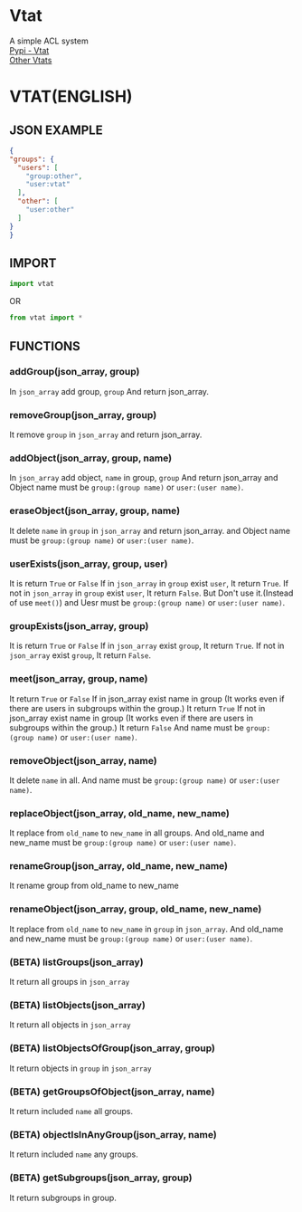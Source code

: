 # Vtat
A simple ACL system<br>
[Pypi - Vtat](https://pypi.org/project/vtat/)<br>
[Other Vtats](https://github.com/askofback)
# VTAT(ENGLISH)
## JSON EXAMPLE
```json
{
"groups": {
  "users": [
    "group:other",
    "user:vtat"
  ],
  "other": [
    "user:other"
  ]
}
}
```
## IMPORT
```python
import vtat
```
OR
```python
from vtat import *
```
## FUNCTIONS
### addGroup(json_array, group)
In `json_array` add group, `group`
And return json_array.
### removeGroup(json_array, group)
It remove `group` in `json_array`
and return json_array.
### addObject(json_array, group, name)
In `json_array` add object, `name` in group, `group`
And return json_array
and Object name must be `group:(group name)` or `user:(user name)`.
### eraseObject(json_array, group, name)
It delete `name` in `group` in `json_array`
and return json_array.
and Object name must be `group:(group name)` or `user:(user name)`.
### userExists(json_array, group, user)
It is return `True` or `False`
If in `json_array` in `group` exist `user`,
It return `True`.
If not in `json_array` in `group` exist `user`,
It return `False`.
But Don't use it.(Instead of use `meet()`)
and Uesr must be `group:(group name)` or `user:(user name)`.
### groupExists(json_array, group)
It is return `True` or `False`
If in `json_array` exist `group`,
It return `True`.
If not in `json_array` exist `group`,
It return `False`.
### meet(json_array, group, name)
It return `True` or `False`
If in json_array exist name in group (It works even if there are users in subgroups within the group.)
It return `True`
If not in json_array exist name in group (It works even if there are users in subgroups within the group.)
It return `False`
And name must be `group:(group name)` or `user:(user name)`.
### removeObject(json_array, name)
It delete `name` in all.
And name must be `group:(group name)` or `user:(user name)`.
### replaceObject(json_array, old_name, new_name)
It replace from `old_name` to `new_name` in all groups.
And old_name and new_name must be `group:(group name)` or `user:(user name)`.
### renameGroup(json_array, old_name, new_name)
It rename group from old_name to new_name
### renameObject(json_array, group, old_name, new_name)
It replace from `old_name` to `new_name` in `group` in `json_array`.
And old_name and new_name must be `group:(group name)` or `user:(user name)`.
### (BETA) listGroups(json_array)
It return all groups in `json_array`
### (BETA) listObjects(json_array)
It return all objects in `json_array`
### (BETA) listObjectsOfGroup(json_array, group)
It return objects in `group` in `json_array`
### (BETA) getGroupsOfObject(json_array, name)
It return included `name` all groups.
### (BETA) objectIsInAnyGroup(json_array, name)
It return included `name` any groups.
### (BETA) getSubgroups(json_array, group)
It return subgroups in group.
